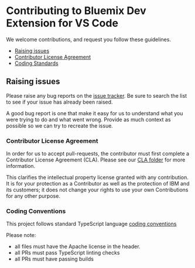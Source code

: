 # Contributing to Bluemix Dev Extension for VS Code

We welcome contributions, and request you follow these guidelines.

 - [Raising issues](#raising-issues)
 - [Contributor License Agreement](#contributor-license-agreement)
 - [Coding Standards](#coding-standards)


## Raising issues

Please raise any bug reports on the [issue tracker](https://github.com/IBM-Bluemix/ibm-developer-extension-vscode/issues). Be sure to
search the list to see if your issue has already been raised.

A good bug report is one that make it easy for us to understand what you were
trying to do and what went wrong. Provide as much context as possible so we can try to recreate the issue.

### Contributor License Agreement

In order for us to accept pull-requests, the contributor must first complete
a Contributor License Agreement (CLA). Please see our [CLA folder](./cla) for more information.

This clarifies the intellectual property license granted with any contribution. It is for your protection as a
Contributor as well as the protection of IBM and its customers; it does not
change your rights to use your own Contributions for any other purpose.

### Coding Conventions

This project follows standard TypeScript language [coding conventions](https://github.com/Microsoft/TypeScript/wiki/Coding-guidelines)

Please note:

 - all files must have the Apache license in the header.
 - all PRs must pass TypeScript linting checks
 - all PRs must have passing builds